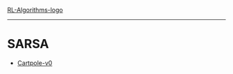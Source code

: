 [RL-Algorithms-logo](https://github.com/addy1997/RL-Algorithms/blob/master/Screenshot%202020-06-27%20at%202.02.17%20PM.png)

---------------------------------------------------------------------------------------------------------------------------

# SARSA
* [Cartpole-v0]()
